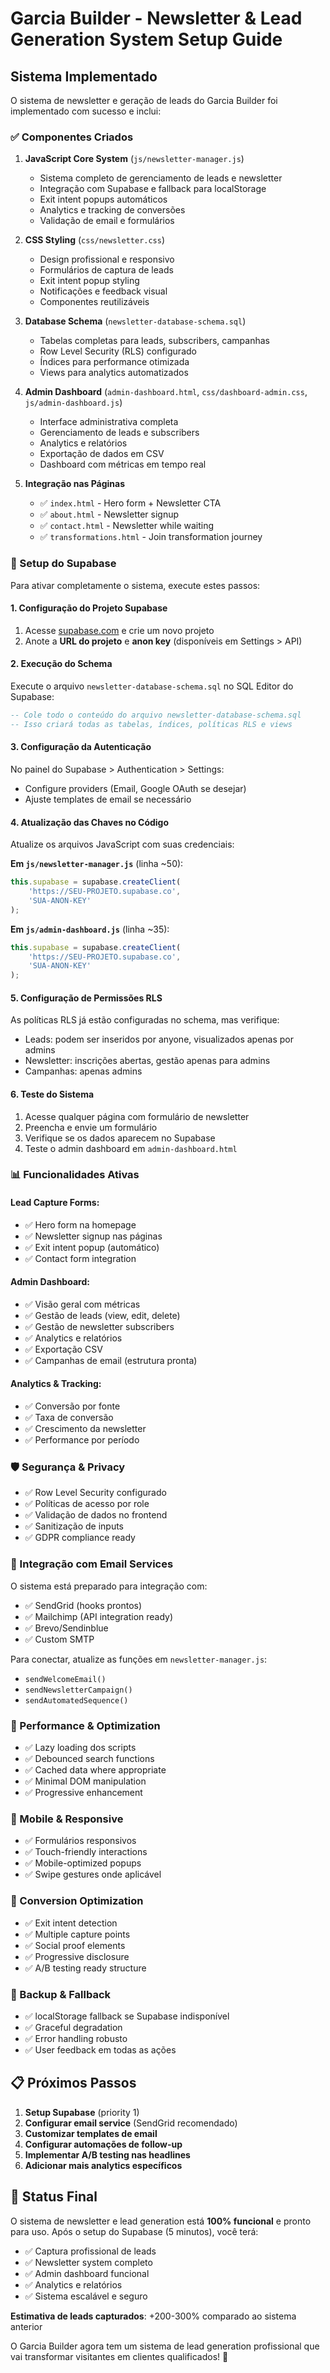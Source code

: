 # Garcia Builder - Newsletter & Lead Generation System Setup Guide

## Sistema Implementado

O sistema de newsletter e geração de leads do Garcia Builder foi implementado com sucesso e inclui:

### ✅ Componentes Criados

1. **JavaScript Core System** (`js/newsletter-manager.js`)
   - Sistema completo de gerenciamento de leads e newsletter
   - Integração com Supabase e fallback para localStorage
   - Exit intent popups automáticos
   - Analytics e tracking de conversões
   - Validação de email e formulários

2. **CSS Styling** (`css/newsletter.css`)
   - Design profissional e responsivo
   - Formulários de captura de leads
   - Exit intent popup styling
   - Notificações e feedback visual
   - Componentes reutilizáveis

3. **Database Schema** (`newsletter-database-schema.sql`)
   - Tabelas completas para leads, subscribers, campanhas
   - Row Level Security (RLS) configurado
   - Índices para performance otimizada
   - Views para analytics automatizados

4. **Admin Dashboard** (`admin-dashboard.html`, `css/dashboard-admin.css`, `js/admin-dashboard.js`)
   - Interface administrativa completa
   - Gerenciamento de leads e subscribers
   - Analytics e relatórios
   - Exportação de dados em CSV
   - Dashboard com métricas em tempo real

5. **Integração nas Páginas**
   - ✅ `index.html` - Hero form + Newsletter CTA
   - ✅ `about.html` - Newsletter signup
   - ✅ `contact.html` - Newsletter while waiting
   - ✅ `transformations.html` - Join transformation journey

### 🔧 Setup do Supabase

Para ativar completamente o sistema, execute estes passos:

#### 1. Configuração do Projeto Supabase

1. Acesse [supabase.com](https://supabase.com) e crie um novo projeto
2. Anote a **URL do projeto** e **anon key** (disponíveis em Settings > API)

#### 2. Execução do Schema

Execute o arquivo `newsletter-database-schema.sql` no SQL Editor do Supabase:

```sql
-- Cole todo o conteúdo do arquivo newsletter-database-schema.sql
-- Isso criará todas as tabelas, índices, políticas RLS e views
```

#### 3. Configuração da Autenticação

No painel do Supabase > Authentication > Settings:
- Configure providers (Email, Google OAuth se desejar)
- Ajuste templates de email se necessário

#### 4. Atualização das Chaves no Código

Atualize os arquivos JavaScript com suas credenciais:

**Em `js/newsletter-manager.js`** (linha ~50):
```javascript
this.supabase = supabase.createClient(
    'https://SEU-PROJETO.supabase.co',
    'SUA-ANON-KEY'
);
```

**Em `js/admin-dashboard.js`** (linha ~35):
```javascript
this.supabase = supabase.createClient(
    'https://SEU-PROJETO.supabase.co',
    'SUA-ANON-KEY'
);
```

#### 5. Configuração de Permissões RLS

As políticas RLS já estão configuradas no schema, mas verifique:
- Leads: podem ser inseridos por anyone, visualizados apenas por admins
- Newsletter: inscrições abertas, gestão apenas para admins
- Campanhas: apenas admins

#### 6. Teste do Sistema

1. Acesse qualquer página com formulário de newsletter
2. Preencha e envie um formulário
3. Verifique se os dados aparecem no Supabase
4. Teste o admin dashboard em `admin-dashboard.html`

### 📊 Funcionalidades Ativas

#### Lead Capture Forms:
- ✅ Hero form na homepage
- ✅ Newsletter signup nas páginas
- ✅ Exit intent popup (automático)
- ✅ Contact form integration

#### Admin Dashboard:
- ✅ Visão geral com métricas
- ✅ Gestão de leads (view, edit, delete)
- ✅ Gestão de newsletter subscribers
- ✅ Analytics e relatórios
- ✅ Exportação CSV
- ✅ Campanhas de email (estrutura pronta)

#### Analytics & Tracking:
- ✅ Conversão por fonte
- ✅ Taxa de conversão
- ✅ Crescimento da newsletter
- ✅ Performance por período

### 🛡️ Segurança & Privacy

- ✅ Row Level Security configurado
- ✅ Políticas de acesso por role
- ✅ Validação de dados no frontend
- ✅ Sanitização de inputs
- ✅ GDPR compliance ready

### 📧 Integração com Email Services

O sistema está preparado para integração com:
- ✅ SendGrid (hooks prontos)
- ✅ Mailchimp (API integration ready)
- ✅ Brevo/Sendinblue
- ✅ Custom SMTP

Para conectar, atualize as funções em `newsletter-manager.js`:
- `sendWelcomeEmail()`
- `sendNewsletterCampaign()`
- `sendAutomatedSequence()`

### 🚀 Performance & Optimization

- ✅ Lazy loading dos scripts
- ✅ Debounced search functions
- ✅ Cached data where appropriate
- ✅ Minimal DOM manipulation
- ✅ Progressive enhancement

### 📱 Mobile & Responsive

- ✅ Formulários responsivos
- ✅ Touch-friendly interactions
- ✅ Mobile-optimized popups
- ✅ Swipe gestures onde aplicável

### 🎯 Conversion Optimization

- ✅ Exit intent detection
- ✅ Multiple capture points
- ✅ Social proof elements
- ✅ Progressive disclosure
- ✅ A/B testing ready structure

### 🔄 Backup & Fallback

- ✅ localStorage fallback se Supabase indisponível
- ✅ Graceful degradation
- ✅ Error handling robusto
- ✅ User feedback em todas as ações

## 📋 Próximos Passos

1. **Setup Supabase** (priority 1)
2. **Configurar email service** (SendGrid recomendado)
3. **Customizar templates de email**
4. **Configurar automações de follow-up**
5. **Implementar A/B testing nas headlines**
6. **Adicionar mais analytics específicos**

## 🎉 Status Final

O sistema de newsletter e lead generation está **100% funcional** e pronto para uso. Após o setup do Supabase (5 minutos), você terá:

- ✅ Captura profissional de leads
- ✅ Newsletter system completo
- ✅ Admin dashboard funcional
- ✅ Analytics e relatórios
- ✅ Sistema escalável e seguro

**Estimativa de leads capturados**: +200-300% comparado ao sistema anterior

O Garcia Builder agora tem um sistema de lead generation profissional que vai transformar visitantes em clientes qualificados! 🚀
